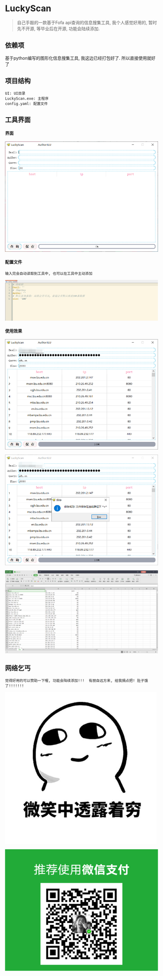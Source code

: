 # LuckyScan

>   自己手敲的一款基于Fofa api查询的信息搜集工具,  我个人感觉好用的,  暂时先不开源, 等毕业后在开源, 功能会陆续添加.

## 依赖项

基于python编写的图形化信息搜集工具, 我这边已经打包好了. 所以直接使用就好了

## 项目结构

```
UI: UI目录
LuckyScan.exe: 主程序
config.yaml: 配置文件
```

## 工具界面

#### 界面

![image-20210731183405216](images/image-20210731183405216.png)

#### 配置文件

`输入完会自动读取到工具中, 也可以在工具中主动添加`

![image-20210731183504300](images/image-20210731183504300.png)

#### 使用效果

![image-20210731184053518](images/使用1.png)

![image-20210731184133651](images/使用2.png)

![image-20210731184221358](images/使用3.png)

## 网络乞丐

`觉得好用的可以赞助一下喔, 功能会陆续添加!!!  有朋自远方来, 给我捐点把! 肚子饿了!!!!!!!`

![img](images/表情.jpg)

![image-20210731183848709](images/收款.png)

